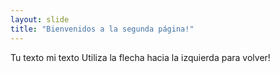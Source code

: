 ```yaml
---
layout: slide
title: "Bienvenidos a la segunda página!"
---
```

Tu texto mi texto 
Utiliza la flecha hacia la izquierda para volver!
